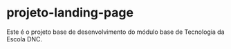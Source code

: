 # projeto-landing-page
Este é o projeto base de desenvolvimento do módulo base de Tecnologia da Escola DNC.
